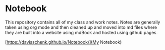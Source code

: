 # Notebook
This repository contains all of my class and work notes. Notes are generally taken using org mode and then cleaned up and moved into md files where they are built into a website using mdBook and hosted using github pages.

[https://davisschenk.github.io/Notebook/](My Notebook)

